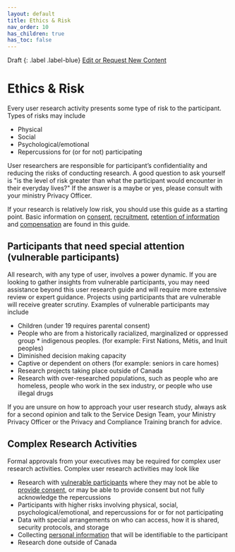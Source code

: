 ```yaml
---
layout: default
title: Ethics & Risk
nav_order: 10
has_children: true
has_toc: false
---
```


Draft
{: .label .label-blue}
[Edit or Request New Content](https://github.com/bcgov/user-research-guide/issues/new/choose)

# Ethics & Risk
Every user research activity presents some type of risk to the participant. Types of risks may include

- Physical
- Social
- Psychological/emotional
- Repercussions for (or for not) participating

User researchers are responsible for participant’s confidentiality and reducing the risks of conducting research. A good question to ask yourself is "is the level of risk greater than what the participant would encounter in their everyday lives?" If the answer is a maybe or yes, please consult with your ministry Privacy Officer.

If your research is relatively low risk, you should use this guide as a starting point. Basic information on [consent](https://bcgov.github.io/user-research-guide/planning-research/consent.html), [recruitment](https://bcgov.github.io/user-research-guide/find-participants.html), [retention of information](https://bcgov.github.io/user-research-guide/conduct-research.html#store-the-information) and [compensation](https://bcgov.github.io/user-research-guide/planning-research/compensation.html) are found in this guide.

## Participants that need special attention (vulnerable participants)

All research, with any type of user, involves a power dynamic. If you are looking to gather insights from vulnerable participants, you may need assistance beyond this user research guide and will require more extensive review or expert guidance. Projects using participants that are vulnerable will receive greater scrutiny. Examples of vulnerable participants may include

- Children (under 19 requires parental consent)
- People who are from a historically racialized, marginalized or oppressed group * indigenous peoples. (for example: First Nations, Métis, and Inuit peoples)
- Diminished decision making capacity
- Captive or dependent on others (for example: seniors in care homes)
- Research projects taking place outside of Canada
- Research with over-researched populations, such as people who are homeless, people who work in the sex industry, or people who use illegal drugs

If you are unsure on how to approach your user research study, always ask for a second opinion and talk to the Service Design Team, your Ministry Privacy Officer or the Privacy and Compliance Training branch for advice.

## Complex Research Activities

Formal approvals from your executives may be required for complex user research activities. Complex user research activities may look like

- Research with [vulnerable participants](https://bcgov.github.io/user-research-guide/ethics.html#participants-that-need-special-attention-vulnerable-participants) where they may not be able to [provide consent](https://bcgov.github.io/user-research-guide/planning-research/consent.html), or may be able to provide consent but not fully acknowledge the repercussions
- Participants with higher risks involving physical, social, psychological/emotional, and repercussions for or for not participating
- Data with special arrangements on who can access, how it is shared, security protocols, and storage
- Collecting [personal information](https://bcgov.github.io/user-research-guide/privacy-personal-information.html) that will be identifiable to the participant
- Research done outside of Canada
